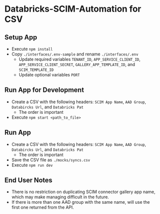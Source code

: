 # Databricks-SCIM-Automation for CSV

## Setup App

* Execute `npm install`
* Copy `./interfaces/.env-sample` and rename `./interfaces/.env`
  * Update required variables `TENANT_ID`, `APP_SERVICE_CLIENT_ID`, `APP_SERVICE_CLIENT_SECRET`, `GALLERY_APP_TEMPLATE_ID`, and `SCIM_TEMPLATE_ID`
  * Update optional variables `PORT`

## Run App for Development

* Create a CSV with the following headers: `SCIM App Name`, `AAD Group`, `Databircks Url`, and `Databricks Pat`
  * The order is important
* Execute `npm start <path_to_file>`

## Run App

* Create a CSV with the following headers: `SCIM App Name`, `AAD Group`, `Databircks Url`, and `Databricks Pat`
  * The order is important
* Save the CSV file as `./mocks/syncs.csv`
* Execute `npm run dev`

## End User Notes

* There is no restriction on duplicating SCIM connector gallery app name, which may make managing difficult in the future.
* If there is more than one AAD group with the same name, will use the first one returned from the API.
